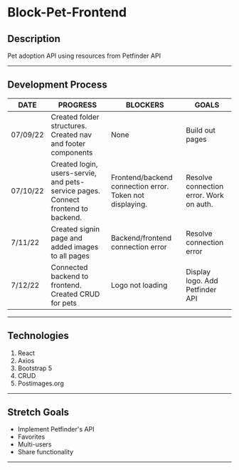 # Block-Pet-Frontend

## Description
Pet adoption API using resources from Petfinder API

***

## Development Process

DATE | PROGRESS | BLOCKERS | GOALS
------ | ------ | ------ | ------ |
07/09/22 | Created folder structures. Created nav and footer components | None | Build out pages |
07/10/22 | Created login, users-servie, and pets-service pages. Connect frontend to backend.  | Frontend/backend connection error. Token not displaying. | Resolve connection error. Work on auth. |
7/11/22 | Created signin page and added images to all pages | Backend/frontend connection error | Resolve connection error |
7/12/22 | Connected backend to frontend. Created CRUD for pets | Logo not loading | Display logo. Add Petfinder API |

***

## Technologies

1. React
2. Axios
3. Bootstrap 5
4. CRUD
5. Postimages.org


***

## Stretch Goals

- Implement Petfinder's API
- Favorites
- Multi-users
- Share functionality

***

